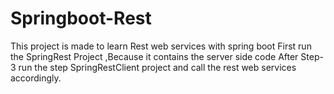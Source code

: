 # Springboot-Rest
This project is made to learn Rest web services with spring boot
 First run the SpringRest Project ,Because it contains the server side code
After Step-3 run the step SpringRestClient project and call the rest  web services accordingly.
